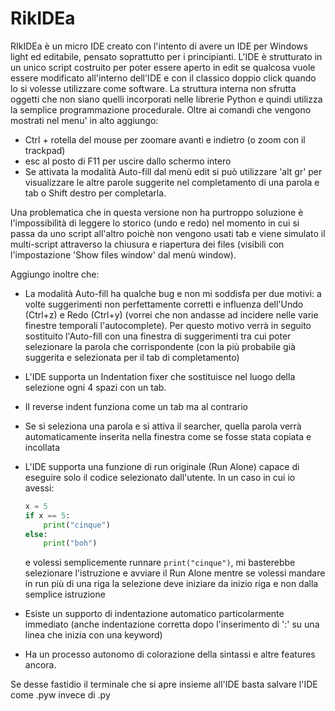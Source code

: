 # RikIDEa

RIkIDEa è un micro IDE creato con l'intento di avere un IDE per Windows light ed editabile, pensato soprattutto per i principianti.
L'IDE è strutturato in un unico script costruito per poter essere aperto in edit se qualcosa vuole essere modificato all'interno dell'IDE e con il classico doppio click quando lo si volesse utilizzare come software.
La struttura interna non sfrutta oggetti che non siano quelli incorporati nelle librerie Python e quindi utilizza la semplice programmazione procedurale.
Oltre ai comandi che vengono mostrati nel menu' in alto aggiungo:

- Ctrl + rotella del mouse per zoomare avanti e indietro (o zoom con il trackpad)
- esc al posto di F11 per uscire dallo schermo intero
- Se attivata la modalità Auto-fill dal menù edit si può utilizzare 'alt gr' per visualizzare le altre parole suggerite nel completamento di una parola e tab o Shift destro per completarla.

Una problematica che in questa versione non ha purtroppo soluzione è l'impossibilità di leggere lo storico (undo e redo) nel momento in cui si passa da uno script all'altro poichè
non vengono usati tab e viene simulato il multi-script attraverso la chiusura e riapertura dei files (visibili con l'impostazione 'Show files window' dal menù window).

Aggiungo inoltre che:

- La modalità Auto-fill ha qualche bug e non mi soddisfa per due motivi: a volte suggerimenti non perfettamente corretti e influenza dell'Undo (Ctrl+z) e Redo (Ctrl+y) (vorrei che non andasse ad incidere nelle varie finestre temporali l'autocomplete).
  Per questo motivo verrà in seguito sostituito l'Auto-fill con una finestra di suggerimenti tra cui poter selezionare la parola che corrispondente (con la più probabile già suggerita e selezionata per il tab di completamento)

- L'IDE supporta un Indentation fixer che sostituisce nel luogo della selezione ogni 4 spazi con un tab.

- Il reverse indent funziona come un tab ma al contrario 

- Se si seleziona una parola e si attiva il searcher, quella parola verrà automaticamente inserita nella finestra come se fosse stata copiata e incollata

- L'IDE supporta una funzione di run originale (Run Alone) capace di eseguire solo il codice selezionato dall'utente.
  In un caso in cui io avessi:

  ```python
  x = 5
  if x == 5:
      print("cinque")
  else:
      print("boh")
  ```

  e volessi semplicemente runnare `print("cinque")`, mi basterebbe selezionare l'istruzione e avviare il Run Alone mentre se volessi mandare in run più di una riga la selezione deve iniziare da inizio riga e non dalla semplice istruzione

- Esiste un supporto di indentazione automatico particolarmente immediato (anche indentazione corretta dopo l'inserimento di ':' su una linea che inizia con una keyword)

- Ha un processo autonomo di colorazione della sintassi e altre features ancora.

Se desse fastidio il terminale che si apre insieme all'IDE basta salvare l'IDE come .pyw invece di .py
